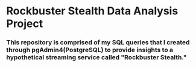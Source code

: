 # Rockbuster Stealth Data Analysis Project
### This repository is comprised of my SQL queries that I created through pgAdmin4(PostgreSQL) to provide insights to a hypothetical streaming service called "Rockbuster Stealth." 

